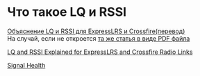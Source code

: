 # Что такое LQ и RSSI
[Объяснение LQ и RSSI для ExpressLRS и Crossfire(перевод)](https://artline.ua/blogs/obyasnenie-lq-i-rssi-dlya-expresslrs-i-crossfire)   
На случай, если не откроется [та же статья в виде PDF файла](Объяснение_LQ_и_RSSI.pdf)

[LQ and RSSI Explained for ExpressLRS and Crossfire Radio Links](https://oscarliang.com/lq-rssi/)

[Signal Health](https://www.expresslrs.org/info/signal-health/)
